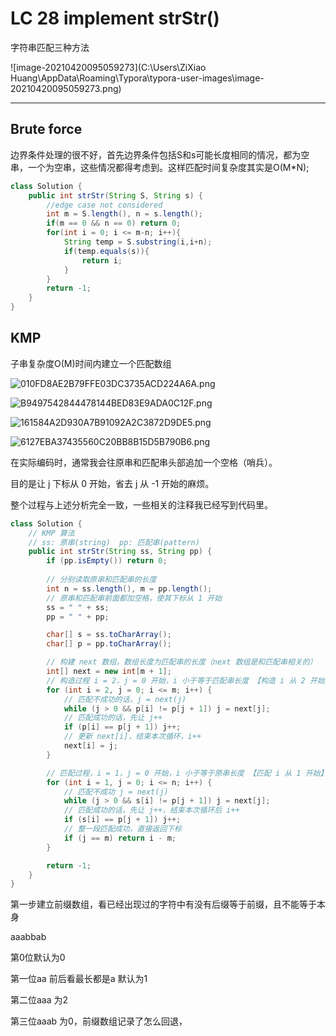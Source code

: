 # LC 28  implement strStr()

字符串匹配三种方法

![image-20210420095059273](C:\Users\ZiXiao Huang\AppData\Roaming\Typora\typora-user-images\image-20210420095059273.png)

---

## Brute force

边界条件处理的很不好，首先边界条件包括S和s可能长度相同的情况，都为空串，一个为空串，这些情况都得考虑到。这样匹配时间复杂度其实是O(M*N);

~~~java
class Solution {
    public int strStr(String S, String s) {
        //edge case not considered
        int m = S.length(), n = s.length();
        if(m == 0 && n == 0) return 0;
        for(int i = 0; i <= m-n; i++){
            String temp = S.substring(i,i+n);
            if(temp.equals(s)){
                return i;
            }
        }
        return -1;
    }
}
~~~

## KMP

子串复杂度O(M)时间内建立一个匹配数组

![010FD8AE2B79FFE03DC3735ACD224A6A.png](https://pic.leetcode-cn.com/1618846927-xFAEXE-010FD8AE2B79FFE03DC3735ACD224A6A.png)

![B9497542844478144BED83E9ADA0C12F.png](https://pic.leetcode-cn.com/1618847960-lkVIDM-B9497542844478144BED83E9ADA0C12F.png)

![161584A2D930A7B91092A2C3872D9DE5.png](https://pic.leetcode-cn.com/1618847981-wncoqJ-161584A2D930A7B91092A2C3872D9DE5.png)

![6127EBA37435560C20BB8B15D5B790B6.png](https://pic.leetcode-cn.com/1618847995-vRWimV-6127EBA37435560C20BB8B15D5B790B6.png)

在实际编码时，通常我会往原串和匹配串头部追加一个空格（哨兵）。

目的是让 j 下标从 0 开始，省去 j 从 -1 开始的麻烦。

整个过程与上述分析完全一致，一些相关的注释我已经写到代码里。

~~~java
class Solution {
    // KMP 算法
    // ss: 原串(string)  pp: 匹配串(pattern)
    public int strStr(String ss, String pp) {
        if (pp.isEmpty()) return 0;
        
        // 分别读取原串和匹配串的长度
        int n = ss.length(), m = pp.length();
        // 原串和匹配串前面都加空格，使其下标从 1 开始
        ss = " " + ss;
        pp = " " + pp;

        char[] s = ss.toCharArray();
        char[] p = pp.toCharArray();

        // 构建 next 数组，数组长度为匹配串的长度（next 数组是和匹配串相关的）
        int[] next = new int[m + 1];
        // 构造过程 i = 2，j = 0 开始，i 小于等于匹配串长度 【构造 i 从 2 开始】
        for (int i = 2, j = 0; i <= m; i++) {
            // 匹配不成功的话，j = next(j)
            while (j > 0 && p[i] != p[j + 1]) j = next[j];
            // 匹配成功的话，先让 j++
            if (p[i] == p[j + 1]) j++;
            // 更新 next[i]，结束本次循环，i++
            next[i] = j;
        }

        // 匹配过程，i = 1，j = 0 开始，i 小于等于原串长度 【匹配 i 从 1 开始】
        for (int i = 1, j = 0; i <= n; i++) {
            // 匹配不成功 j = next(j)
            while (j > 0 && s[i] != p[j + 1]) j = next[j];
            // 匹配成功的话，先让 j++，结束本次循环后 i++
            if (s[i] == p[j + 1]) j++;
            // 整一段匹配成功，直接返回下标
            if (j == m) return i - m;
        }

        return -1;
    }
}
~~~

第一步建立前缀数组，看已经出现过的字符中有没有后缀等于前缀，且不能等于本身

aaabbab 

第0位默认为0

第一位aa 前后看最长都是a 默认为1

第二位aaa 为2

第三位aaab 为0，前缀数组记录了怎么回退，









